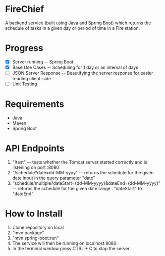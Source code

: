 # FireChief
A backend service (built using Java and Spring Boot) which returns the schedule of tasks in a given day or period of time in a Fire station.

# Progress
- [x] Server running -- Spring Boot
- [x] Base Use Cases -- Scheduling for 1 day or an interval of days
- [ ] JSON Server Response -- Beautifying the server response for easier reading client-side
- [ ] Unit Testing

# Requirements
- Java
- Maven
- Spring Boot

# API Endpoints 
1. "/test" -- tests whether the Tomcat server started correctly and is listening on port :8080
2. "/schedule?date=dd-MM-yyyy" -- returns the schedule for the given date input in the query parameter "date"
3. "schedule/multiple?dateStart={dd-MM-yyyy}&dateEnd={dd-MM-yyyy}" -- returns the schedule for the given date range : "dateStart" to "dateEnd"

# How to Install
1. Clone repository on local
2. "mvn package"
3. "mvn spring-boot:run"
4. The service will then be running on localhost:8080
5. In the terminal window press CTRL + C to stop the server